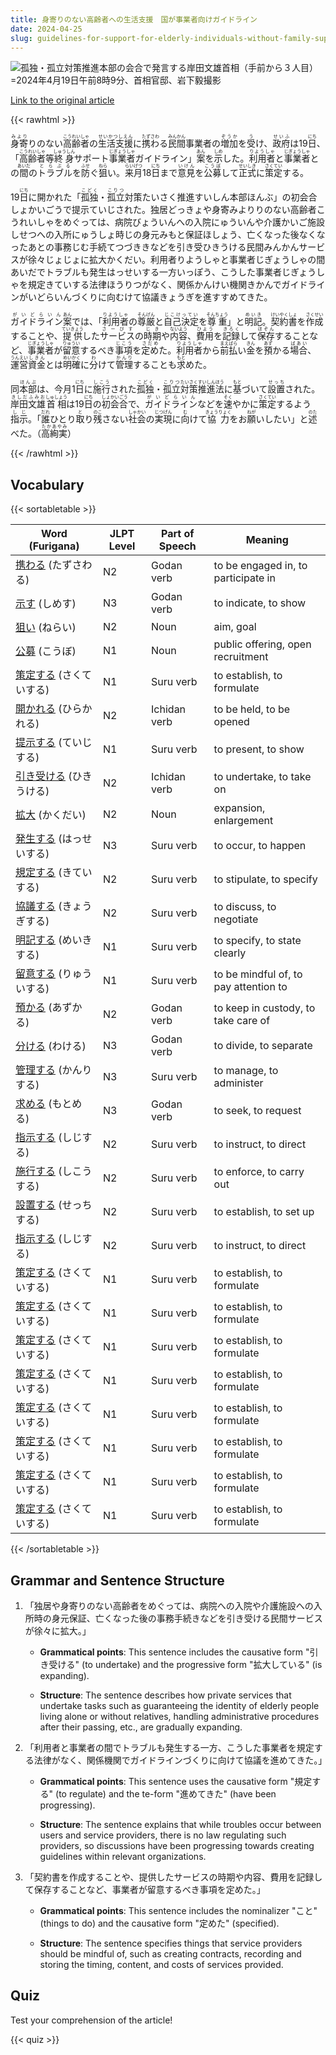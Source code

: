 ```yaml
---
title: 身寄りのない高齢者への生活支援　国が事業者向けガイドライン
date: 2024-04-25
slug: guidelines-for-support-for-elderly-individuals-without-family-support-provided-by-the-government-to-service-providers
---
```


![孤独・孤立対策推進本部の会合で発言する岸田文雄首相（手前から３人目）=2024年4月19日午前8時9分、首相官邸、岩下毅撮影](https://www.asahicom.jp/imgopt/img/d4846aa631/comm_L/AS20240419002483.jpg "孤独・孤立対策推進本部の会合で発言する岸田文雄首相（手前から３人目）=2024年4月19日午前8時9分、首相官邸、岩下毅撮影")

[Link to the original article](https://asahi.com/articles/ASS4M2QG1S4MUTFL002M.html?iref=pc_life_top__n)

{{< rawhtml >}}
<p><ruby>身寄<rt>みより</rt></ruby>りのない<ruby>高齢者<rt>こうれいしゃ</rt></ruby>の<ruby>生活支援<rt>せいかつしえん</rt></ruby>に<ruby>携わ<rt>たずさわ</rt></ruby>る<ruby>民間<rt>みんかん</rt></ruby>事業者の<ruby>増加<rt>ぞうか</rt></ruby>を<ruby>受<rt>う</rt></ruby>け、<ruby>政府<rt>せいふ</rt></ruby>は19<ruby>日<rt>にち</rt></ruby>、「<ruby>高齢者<rt>こうれいしゃ</rt></ruby>等<ruby>終身<rt>しゅうしん</rt></ruby>サポート<ruby>事業者<rt>じぎょうしゃ</rt></ruby>ガイドライン」<ruby>案<rt>あん</rt></ruby>を<ruby>示<rt>しめ</rt></ruby>した。<ruby>利用者<rt>りようしゃ</rt></ruby>と<ruby>事業者<rt>じぎょうしゃ</rt></ruby>との<ruby>間<rt>あいだ</rt></ruby>の<ruby>トラブル<rt>とらぶる</rt></ruby>を<ruby>防<rt>ふせ</rt></ruby>ぐ<ruby>狙<rt>ねら</rt></ruby>い。<ruby>来月<rt>らいげつ</rt></ruby>18<ruby>日<rt>にち</rt></ruby>まで<ruby>意見<rt>いけん</rt></ruby>を<ruby>公募<rt>こうぼ</rt></ruby>して<ruby>正式<rt>せいしき</rt></ruby>に<ruby>策定<rt>さくてい</rt></ruby>する。</p>

<p>19<ruby>日<rt>にち</rt></ruby>に開かれた「<ruby>孤独<rt>こどく</rt></ruby>・<ruby>孤立<rt>こりつ</rt></ruby>対策<rt>たいさく</rt>推進<rt>すいしん</rt>本部<rt>ほんぶ</rt>」の初会合<rt>しょかいごう</rt>で提示<rt>ていじ</rt>された。独居<rt>どっきょ</rt>や身寄<rt>みより</rt>りのない高齢者<rt>こうれいしゃ</rt>をめぐっては、病院<rt>びょういん</rt>への入院<rt>にゅういん</rt>や介護<rt>かいご</rt>施設<rt>しせつ</rt>への入所<rt>にゅうしょ</rt>時<rt>じ</rt>の身元<rt>みもと</rt>保証<rt>ほしょう</rt>、亡くなった後<rt>なくなったあと</rt>の事務<rt>じむ</rt>手続<rt>てつづき</rt>きなどを引き受<rt>ひきう</rt>ける民間<rt>みんかん</rt>サービスが徐々<rt>じょじょ</rt>に拡大<rt>かくだい</rt>。利用者<rt>りようしゃ</rt>と事業者<rt>じぎょうしゃ</rt>の間<rt>あいだ</rt>でトラブルも発生<rt>はっせい</rt>する一方<rt>いっぽう</rt>、こうした事業者<rt>じぎょうしゃ</rt>を規定<rt>きてい</rt>する法律<rt>ほうりつ</rt>がなく、関係<rt>かんけい</rt>機関<rt>きかん</rt>でガイドライン<rt>がいどらいん</rt>づくりに向<rt>む</rt>けて協議<rt>きょうぎ</rt>を進<rt>すす</rt>めてきた。</p>

<p><ruby>ガイドライン<rt>がいどらいん</rt>案<rt>あん</rt></ruby>では、「<ruby>利用者<rt>りようしゃ</rt>の<ruby>尊厳<rt>そんげん</rt>と<ruby>自己決定<rt>じこけってい</rt>を<ruby>尊重<rt>そんちょう</rt></ruby>」と<ruby>明記<rt>めいき</rt></ruby>。<ruby>契約書<rt>けいやくしょ</rt></ruby>を<ruby>作成<rt>さくせい</rt>することや、<ruby>提供<rt>ていきょう</rt>した<ruby>サービス<rt>さーびす</rt>の<ruby>時期<rt>じき</rt>や<ruby>内容<rt>ないよう</rt>、<ruby>費用<rt>ひよう</rt>を<ruby>記録<rt>きろく</rt>して<ruby>保存<rt>ほぞん</rt></ruby>することなど、<ruby>事業者<rt>じぎょうしゃ</rt>が<ruby>留意<rt>りゅうい</rt>するべき<ruby>事項<rt>じこう</rt></ruby>を<ruby>定め<rt>さだめ</rt>た</ruby>。<ruby>利用者<rt>りようしゃ</rt>から<ruby>前払<rt>まえばら</rt>い<ruby>金<rt>きん</rt>を<ruby>預<rt>あず</rt>かる<ruby>場合<rt>ばあい</rt>、<ruby>運営<rt>うんえい</rt><ruby>資金<rt>しきん</rt>とは<ruby>明確<rt>めいかく</rt>に<ruby>分<rt>わ</rt>けて<ruby>管理<rt>かんり</rt>することも<ruby>求<rt>もと</rt>めた</ruby>。</p>

<p>同<ruby>本部<rt>ほんぶ</rt></ruby>は、今月1<ruby>日<rt>にち</rt></ruby>に<ruby>施行<rt>しこう</rt></ruby>された<ruby>孤独<rt>こどく</rt></ruby>・<ruby>孤立<rt>こりつ</rt></ruby><ruby>対策<rt>たいさく</rt></ruby><ruby>推進<rt>すいしん</rt></ruby><ruby>法<rt>ほう</rt></ruby>に<ruby>基<rt>もと</rt></ruby>づいて<ruby>設置<rt>せっち</rt></ruby>された。<ruby>岸田文雄<rt>きしだふみお</rt></ruby><ruby>首相<rt>しゅしょう</rt></ruby>は19<ruby>日<rt>にち</rt></ruby>の<ruby>初会合<rt>しょかいごう</rt></ruby>で、<ruby>ガイドライン<rt>がいどらいん</rt></ruby>などを<ruby>速<rt>そく</rt></ruby>やかに<ruby>策定<rt>さくてい</rt></ruby>するよう<ruby>指示<rt>しじ</rt></ruby>。「<ruby>誰<rt>だれ</rt></ruby>ひとり<ruby>取<rt>と</rt></ruby>り<ruby>残<rt>のこ</rt></ruby>さない<ruby>社会<rt>しゃかい</rt></ruby>の<ruby>実現<rt>じつげん</rt></ruby>に<ruby>向<rt>む</rt></ruby>けて<ruby>協力<rt>きょうりょく</rt></ruby>をお<ruby>願<rt>ねが</rt></ruby>いしたい」と<ruby>述<rt>のた</rt></ruby>べた。（<ruby>高絢実<rt>たかあやみ</rt></ruby>）</p>
{{< /rawhtml >}}

## Vocabulary


{{< sortabletable >}}

| Word (Furigana) | JLPT Level | Part of Speech | Meaning |
|-----------------|------------|---------------|---------|
|[携わる](https://jisho.org/search/%E6%90%BA%E3%82%8F%E3%82%8B) (たずさわる)| N2 | Godan verb | to be engaged in, to participate in |
|[示す](https://jisho.org/search/%E7%A4%BA%E3%81%99) (しめす)| N3 | Godan verb | to indicate, to show |
|[狙い](https://jisho.org/search/%E7%8B%99%E3%81%84) (ねらい)| N2 | Noun | aim, goal |
|[公募](https://jisho.org/search/%E5%85%AC%E5%8B%9F) (こうぼ)| N1 | Noun | public offering, open recruitment |
|[策定する](https://jisho.org/search/%E7%AD%96%E5%AE%9A%E3%81%99%E3%82%8B) (さくていする)| N1 | Suru verb | to establish, to formulate |
|[開かれる](https://jisho.org/search/%E9%96%8B%E3%81%8B%E3%82%8C%E3%82%8B) (ひらかれる)| N2 | Ichidan verb | to be held, to be opened |
|[提示する](https://jisho.org/search/%E6%8F%90%E7%A4%BA%E3%81%99%E3%82%8B) (ていじする)| N1 | Suru verb | to present, to show |
|[引き受ける](https://jisho.org/search/%E5%BC%95%E3%81%8D%E5%8F%97%E3%81%91%E3%82%8B) (ひきうける)| N2 | Ichidan verb | to undertake, to take on |
|[拡大](https://jisho.org/search/%E6%8B%A1%E5%A4%A7) (かくだい)| N2 | Noun | expansion, enlargement |
|[発生する](https://jisho.org/search/%E7%99%BA%E7%94%9F%E3%81%99%E3%82%8B) (はっせいする)| N3 | Suru verb | to occur, to happen |
|[規定する](https://jisho.org/search/%E8%A6%8F%E5%AE%9A%E3%81%99%E3%82%8B) (きていする)| N2 | Suru verb | to stipulate, to specify |
|[協議する](https://jisho.org/search/%E5%8D%94%E8%AD%B0%E3%81%99%E3%82%8B) (きょうぎする)| N2 | Suru verb | to discuss, to negotiate |
|[明記する](https://jisho.org/search/%E6%98%8E%E8%A8%98%E3%81%99%E3%82%8B) (めいきする)| N1 | Suru verb | to specify, to state clearly |
|[留意する](https://jisho.org/search/%E7%95%99%E6%84%8F%E3%81%99%E3%82%8B) (りゅういする)| N1 | Suru verb | to be mindful of, to pay attention to |
|[預かる](https://jisho.org/search/%E9%A0%90%E3%81%8B%E3%82%8B) (あずかる)| N2 | Godan verb | to keep in custody, to take care of |
|[分ける](https://jisho.org/search/%E5%88%86%E3%81%91%E3%82%8B) (わける)| N3 | Godan verb | to divide, to separate |
|[管理する](https://jisho.org/search/%E7%AE%A1%E7%90%86%E3%81%99%E3%82%8B) (かんりする)| N3 | Suru verb | to manage, to administer |
|[求める](https://jisho.org/search/%E6%B1%82%E3%82%81%E3%82%8B) (もとめる)| N3 | Godan verb | to seek, to request |
|[指示する](https://jisho.org/search/%E6%8C%87%E7%A4%BA%E3%81%99%E3%82%8B) (しじする)| N2 | Suru verb | to instruct, to direct |
|[施行する](https://jisho.org/search/%E6%96%BD%E8%A1%8C%E3%81%99%E3%82%8B) (しこうする)| N2 | Suru verb | to enforce, to carry out |
|[設置する](https://jisho.org/search/%E8%A8%AD%E7%BD%AE%E3%81%99%E3%82%8B) (せっちする)| N2 | Suru verb | to establish, to set up |
|[指示する](https://jisho.org/search/%E6%8C%87%E7%A4%BA%E3%81%99%E3%82%8B) (しじする)| N2 | Suru verb | to instruct, to direct |
|[策定する](https://jisho.org/search/%E7%AD%96%E5%AE%9A%E3%81%99%E3%82%8B) (さくていする)| N1 | Suru verb | to establish, to formulate |
|[策定する](https://jisho.org/search/%E7%AD%96%E5%AE%9A%E3%81%99%E3%82%8B) (さくていする)| N1 | Suru verb | to establish, to formulate |
|[策定する](https://jisho.org/search/%E7%AD%96%E5%AE%9A%E3%81%99%E3%82%8B) (さくていする)| N1 | Suru verb | to establish, to formulate |
|[策定する](https://jisho.org/search/%E7%AD%96%E5%AE%9A%E3%81%99%E3%82%8B) (さくていする)| N1 | Suru verb | to establish, to formulate |
|[策定する](https://jisho.org/search/%E7%AD%96%E5%AE%9A%E3%81%99%E3%82%8B) (さくていする)| N1 | Suru verb | to establish, to formulate |
|[策定する](https://jisho.org/search/%E7%AD%96%E5%AE%9A%E3%81%99%E3%82%8B) (さくていする)| N1 | Suru verb | to establish, to formulate |
|[策定する](https://jisho.org/search/%E7%AD%96%E5%AE%9A%E3%81%99%E3%82%8B) (さくていする)| N1 | Suru verb | to establish, to formulate |
|[策定する](https://jisho.org/search/%E7%AD%96%E5%AE%9A%E3%81%99%E3%82%8B) (さくていする)| N1 | Suru verb | to establish, to formulate |

{{< /sortabletable >}}


## Grammar and Sentence Structure

1. 「独居や身寄りのない高齢者をめぐっては、病院への入院や介護施設への入所時の身元保証、亡くなった後の事務手続きなどを引き受ける民間サービスが徐々に拡大。」
   
   - **Grammatical points**: This sentence includes the causative form "引き受ける" (to undertake) and the progressive form "拡大している" (is expanding).
   
   - **Structure**: The sentence describes how private services that undertake tasks such as guaranteeing the identity of elderly people living alone or without relatives, handling administrative procedures after their passing, etc., are gradually expanding.

2. 「利用者と事業者の間でトラブルも発生する一方、こうした事業者を規定する法律がなく、関係機関でガイドラインづくりに向けて協議を進めてきた。」
   
   - **Grammatical points**: This sentence uses the causative form "規定する" (to regulate) and the te-form "進めてきた" (have been progressing).
   
   - **Structure**: The sentence explains that while troubles occur between users and service providers, there is no law regulating such providers, so discussions have been progressing towards creating guidelines within relevant organizations.

3. 「契約書を作成することや、提供したサービスの時期や内容、費用を記録して保存することなど、事業者が留意するべき事項を定めた。」
   
   - **Grammatical points**: This sentence includes the nominalizer "こと" (things to do) and the causative form "定めた" (specified).
   
   - **Structure**: The sentence specifies things that service providers should be mindful of, such as creating contracts, recording and storing the timing, content, and costs of services provided.

## Quiz

Test your comprehension of the article!

{{< quiz >}}